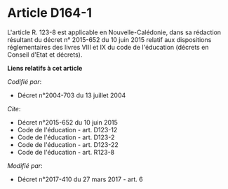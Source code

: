 # Article D164-1

L'article R. 123-8 est applicable en Nouvelle-Calédonie, dans sa rédaction résultant du décret n° 2015-652 du 10 juin 2015
relatif aux dispositions réglementaires des livres VIII et IX du code de l'éducation (décrets en Conseil d'Etat et décrets).

**Liens relatifs à cet article**

_Codifié par_:

  - Décret n°2004-703 du 13 juillet 2004

_Cite_:

  - Décret n°2015-652 du 10 juin 2015
  - Code de l'éducation - art. D123-12
  - Code de l'éducation - art. D123-2
  - Code de l'éducation - art. D123-22
  - Code de l'éducation - art. R123-8

_Modifié par_:

  - Décret n°2017-410 du 27 mars 2017 - art. 6
